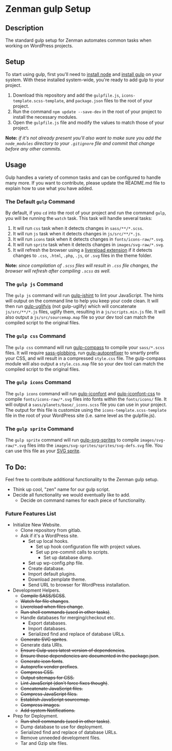 # Zenman gulp Setup
## Description
The standard gulp setup for Zenman automates common tasks when working on WordPress projects.

## Setup
To start using gulp, first you'll need to [install node](http://nodejs.org/) and [install gulp](https://github.com/gulpjs/gulp/blob/master/docs/getting-started.md#getting-started) on your system. With these installed system-wide, you're ready to add gulp to your project.

1. Download this repository and add the ``gulpfile.js``, ``icons-template.scss-template``, and ``package.json`` files to the root of your project.
2. Run the command ``npm update --save-dev`` in the root of your project to install the necessary modules.
3. Open the ``gulpfile.js`` file and modify the values to match those of your project.

**Note:** *if it's not already present you'll also want to make sure you add the  ``node_modules`` directory to your ``.gitignore`` file and commit that change before any other commits.*

## Usage
Gulp handles a variety of common tasks and can be configured to handle many more. If you want to contribute, please update the README.md file to explain how to use what you have added.

### The Default ``gulp`` Command
By default, if you ``cd`` into the root of your project and run the command ``gulp``, you will be running the ``watch`` task. This task will handle several tasks:

1. It will run ``css`` task when it detects changes in ``sass/**/*.scss``.
2. It will run ``js`` task when it detects changes in ``js/src/**/*.js``.
3. It will run ``icons`` task when it detects changes in ``fonts/icons-raw/*.svg``.
4. It will run ``sprite`` task when it detects changes in ``images/svg-raw/*.svg``.
5. It will refresh the browser using a [livereload extension](http://feedback.livereload.com/knowledgebase/articles/86242-how-do-i-install-and-use-the-browser-extensions-) if it detects changes to ``.css``, ``.html``, ``.php``, ``.js``, or ``.svg`` files in  the theme folder.

**Note:** *since compilation of ``.scss`` files will result in ``.css`` file changes, the browser will refresh after compiling ``.scss`` as well.*

### The ``gulp js`` Command
The ``gulp js`` command will run [gulp-jshint](https://www.npmjs.org/package/gulp-jshint) to lint your JavaScript. The hints will output on the command line to help you keep your code clean. It will then run [gulp-uglifyjs](https://www.npmjs.org/package/gulp-uglifyjs) (not gulp-uglify) which will concatenate ``js/src/**/*.js`` files, uglify them, resulting in a ``js/scripts.min.js`` file. It will also output a ``js/src/sourcemap.map`` file so your dev tool can match the compiled script to the original files.

### The ``gulp css`` Command
The ``gulp css`` command will run [gulp-compass](https://www.npmjs.org/package/gulp-compass) to compile your ``sass/*.scss`` files. It will require [sass-globbing](https://github.com/chriseppstein/sass-globbing), run [gulp-autoprefixer](https://www.npmjs.org/package/gulp-autoprefixer) to smartly prefix your CSS, and will result in a compressed ``style.css`` file. The gulp-compass module will also output a ``style.css.map`` file so your dev tool can match the compiled script to the original files.

### The ``gulp icons`` Command
The ``gulp icons`` command will run [gulp-iconfont](https://www.npmjs.org/package/gulp-iconfont) and [gulp-iconfont-css](https://www.npmjs.org/package/gulp-iconfont-css) to compile ``fonts/icons-raw/*.svg`` files into fonts within the ``fonts/icons/`` file. It will output a ``sass/planets/base/_icons.scss`` file you can use in your project. The output for this file is customize using the ``icons-template.scss-template`` file in the root of your WordPress site (i.e. same level as the gulpfile.js).

### The ``gulp sprite`` Command
The ``gulp sprite`` command will run [gulp-svg-sprites](https://www.npmjs.org/package/gulp-svg-sprites) to compile ``images/svg-raw/*.svg`` files into the ``images/svg-sprites/sprites/svg-defs.svg`` file. You can use this file as your [SVG sprite](http://css-tricks.com/svg-sprites-use-better-icon-fonts/).

## To Do:
Feel free to contribute additional functionality to the Zenman gulp setup.

- Think up cool, "zen" name for our gulp script.
- Decide all functionality we would eventually like to add.
    - Decide on command names for each piece of functionality.

### Future Features List
- Initialize New Website.
    -  Clone repository from gitlab.
    -  Ask if it's a WordPress site.
        -  Set up local hooks.
            - Set up hook configuration file with project values.
            - Set up pre-commit calls to scripts.
                - Set up database dump.
        - Set up wp-config.php file.
        - Create database.
        - Import default plugins.
        - Download zemplate theme.
        - Send URL to browser for WordPress installation.
- Development Helpers.
    - ~~Compile SASS/SCSS~~.
    - ~~Watch for file changes~~.
    - ~~Livereload when files change~~.
    - ~~Run shell commands (used in other tasks)~~.
    - Handle databases for merging/checkout etc.
        - Export databases.
        - Import databases.
        - Serialized find and replace of database URLs.
    - ~~Generate SVG sprites~~.
    - Generate data URIs.
    - ~~Ensure Gulp uses latest version of dependencies~~.
    - ~~Ensure those dependencies are documented in the package.json~~.
    - ~~Generate icon fonts~~.
    - ~~Autoprefix vender prefixes~~.
    - ~~Compress CSS.~~
    - ~~Output sitemaps for CSS.~~
    - ~~Lint JavaScript (don't force fixes though)~~.
    - ~~Concatenate JavaScript files.~~
    - ~~Compress JavaScript files.~~
    - ~~Establish JavaScript sourcemap.~~
    - ~~Compress images.~~
    - ~~Add system Notifications.~~
- Prep for Deployment.
    - ~~Run shell commands (used in other tasks)~~.
    - Dump database to use for deployment.
    - Serialized find and replace of database URLs.
    - Remove unneeded development files.
    - Tar and Gzip site files.
